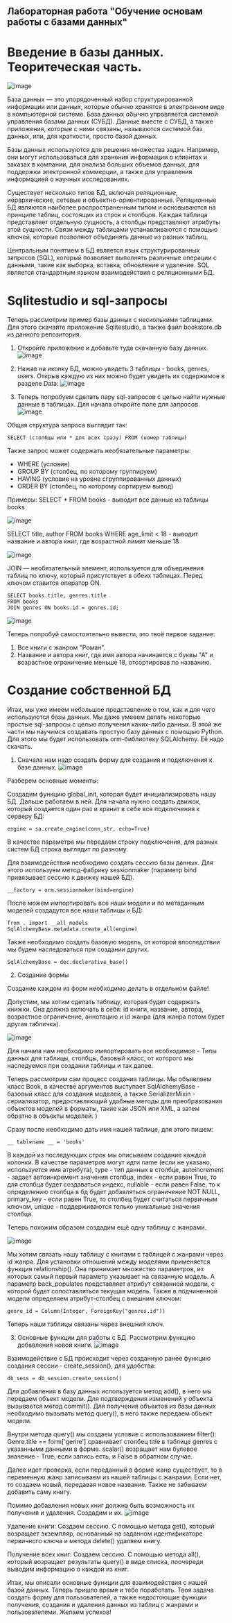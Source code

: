 
## Лабораторная работа "Обучение основам работы с базами данных"

# Введение в базы данных. Теоритеческая часть.

![image](https://github.com/Anastasia567874/lab_bd/assets/144477949/aec7a169-3b9c-465c-b58c-12fb77190512)

База данных — это упорядоченный набор структурированной информации или данных, которые обычно хранятся в электронном виде в компьютерной системе. 
База данных обычно управляется системой управления базами данных (СУБД). 
Данные вместе с СУБД, а также приложения, которые с ними связаны, называются системой баз данных, или, для краткости, просто базой данных.

Базы данных используются для решения множества задач. Например, они могут использоваться для хранения информации о клиентах и заказах в компании, для анализа больших объемов данных, для поддержки электронной коммерции, а также для управления информацией о научных исследованиях.

Существует несколько типов БД, включая реляционные, иерархические, сетевые и объектно-ориентированные. Реляционные БД являются наиболее распространенным типом и основываются на принципе таблиц, состоящих из строк и столбцов. 
Каждая таблица представляет отдельную сущность, а столбцы представляют атрибуты этой сущности. Связи между таблицами устанавливаются с помощью ключей, которые позволяют объединять данные из разных таблиц.

Центральным понятием в БД является язык структурированных запросов (SQL), который позволяет выполнять различные операции с данными, такие как выборка, вставка, обновление и удаление. SQL является стандартным языком взаимодействия с реляционными БД. 

# Sqlitestudio и sql-запросы

Теперь рассмотрим пример базы данных с несколькими таблицами. Для этого скачайте приложение Sqlitestudio, а также файл bookstore.db из данного репозитория. 
1. Откройте приложение и добавьте туда скачанную базу данных. 
![image](https://github.com/Anastasia567874/lab_bd/assets/144477949/593c32d7-a46c-4769-b5e7-0f9852b609b7)

2. Нажав на иконку БД, можно увидеть 3 таблицы - books, genres, users. Открыв каждую из них можно будет увидеть их содержимое в разделе Data:
   ![image](https://github.com/Anastasia567874/lab_bd/assets/144477949/265b872f-7979-4fa5-a77f-b2b1cba2f7ff)
   
4. Теперь попробуем сделать пару sql-запросов с целью найти нужные данные в таблицах. Для начала откройте поле для запросов.
   ![image](https://github.com/Anastasia567874/lab_bd/assets/144477949/1775aa04-67fd-4e29-8ce6-1b126a51c1df)

Общая структура запроса выглядит так: 
```
SELECT (столбцы или * для всех сразу) FROM (номер таблицы)
```
Также запрос может содержать необязательные параметры:
- WHERE (условие)
- GROUP BY (столбец, по которому группируем)
- HAVING (условие на уровне сгруппированных данных)
- ORDER BY (столбец, по которому сортируем вывод)

Примеры:
SELECT * FROM books - выводит все данные из таблицы books

![image](https://github.com/Anastasia567874/lab_bd/assets/144477949/0e9dd0bd-344c-49be-9ddc-f0bea284a6d4)


SELECT title, author FROM books WHERE age_limit < 18 - выводит название и автора книг, где возрастной лимит меньше 18

![image](https://github.com/Anastasia567874/lab_bd/assets/144477949/25492aa1-23dc-4774-8cd7-ea4db69a3c8e)

JOIN — необязательный элемент, используется для объединения таблиц по ключу, который присутствует в обеих таблицах. Перед ключом ставится оператор ON.
```
SELECT books.title, genres.title 
FROM books
JOIN genres ON books.id = genres.id;
```

![image](https://github.com/Anastasia567874/lab_for_inf/assets/144477949/dc4bac75-b130-481b-a032-2d79f079b883)


Теперь попробуй самостоятельно вывести, это твоё первое задание:
1) Все книги с жанром "Роман".
2) Название и автора книг, где имя автора начинается с буквы "А" и возрастное ограничение меньше 18, отсортировав по названию.


# Создание собственной БД

   Итак, мы уже имеем небольшое представление о том, как и для чего используются базы данных. Мы даже умееем делать некоторые простые sql-запросы с целью получения каких-либо данных. В этой же части мы научимся создавать простую базу данных с помощью Python. Для этого мы будет использовать orm-библиотеку SQLAlchemy. Её надо скачать.

1. Сначала нам надо создать форму для создания и подключения к базе данных. 
![image](https://github.com/Anastasia567874/lab_bd/assets/144477949/ab85e0c1-c9c7-4e8c-bf39-c1943e4804f0)


Разберем основные моменты:

Создадим функцию global_init, которая будет инициализировать нашу БД. Дальше работаем в ней. Для начала нужно создать движок, который создается один раз и хранит в себе все подключения к серверу БД:
```
engine = sa.create_engine(conn_str, echo=True)
```
В качестве параметра мы передаем строку подключения, для разных систем БД строка выглядит по разному. 

Для взаимодействия необходимо создать сессию базы данных. Для этого используем метод-фабрику sessionmaker (параметр bind привязывает сессию к движку нашей БД).
```
__factory = orm.sessionmaker(bind=engine)
```

После можем импортировать все наши модели и по метаданным моделей создадутся все наши таблицы и БД:
```
from . import __all_models
SqlAlchemyBase.metadata.create_all(engine)
```

Также необходимо создать базовую модель, от которой впоследствии мы будем наследоваться при создании других.
```
SqlAlchemyBase = dec.declarative_base()
```

2. Создание формы
   
Создание каждом из форм необходимо делать в отдельном файле!
   
   Допустим, мы хотим сделать таблицу, которая будет содержать книжки. Она должна включать в себя: id книги, название, автора, возрастное ограничение, аннотацию и id жанра (для жанра потом будет другая табличка).
   
   ![image](https://github.com/Anastasia567874/lab_bd/assets/144477949/d2c32067-b41d-4f74-97bc-00526fb0cc36)

   Для начала нам необходимо импортировать все необходимое - Типы данных для таблицы, столбцы, базовый класс, от которого мы наследуемся при создании таблицы и так далее.
   
Теперь рассмотрим сам процесс создания таблицы. Мы объявляем класс Book, в качестве аргументов выступает SqlAlchemyBase - базовый класс для создания моделей, а также SerializerMixin - сериализатор, предоставляющий удобные методы для преобразования объектов моделей в форматы, такие как JSON или XML, а затем обратно в объекты моделей. )

Сразу после необходимо дать имя нашей таблице, для этого пишем:
   ```
__ tablename __ = 'books'
   ```
В каждой из последующих строк мы описываем создание каждой колонки. В качестве параметров могут идти name (если не указано, используется имя атрибута), type - тип данных в столбце, autoincrement - задает автоинкремент значения столбца, index - если равен True, то для столбца будет создаваться индекс, nullable - если равен False, то к определению столбца в бд будет добавляться ограничение NOT NULL, primary_key - если равен True, то столбец будет считаться первичным ключом, unique - поддерживаются только уникальные значения столбца.

Теперь похожим образом создадим ещё одну таблицу с жанрами.

![image](https://github.com/Anastasia567874/lab_bd/assets/144477949/ce73d4a9-946f-4a5f-a89b-1e0cd21b35ec)

Мы хотим связать нашу таблицу с книгами с таблицей с жанрами через id жанра. Для установки отношений между моделями применяется функция relationship(). Она принимает множество параметров, из которых самый первый параметр указывает на связанную модель. А параметр back_populates представляет атрибут связанной модели, с которой будет сопоставляться текущая модель. Также в подчиненной модели определяем атрибут-столбец с внешним ключом:
```
genre_id = Column(Integer, ForeignKey("genres.id"))
```
Теперь наши таблицы связаны через внешний ключ. 

3. Основные функции для работы с БД.
   Рассмотрим функцию добавления новой книги.
![image](https://github.com/Anastasia567874/lab_for_inf/assets/144477949/8f4b395b-38d5-467d-8ccf-d304079804a9)


Взаимодействие с БД происходит через созданную ранее функцию создания сессии - create_session(), для удобства:
```
db_sess = db_session.create_session()
```
Для добавления в базу данных используется метод add(), в него мы передаем объект модели. Для подтверждения изменений у объекта  вызывается метод commit(). Для получения объектов из базы данных необходимо вызывать метод query(), в него также передаем объект модели. 

Внутри метода query() мы создаем условие с использованием filter(): Genre.title == form['genre'] сравнивает столбец title в таблице genres с указанными данными в форме. scalar() возращает нам булевое значение - True, если запись есть, и False в обратном случае.

Далее идет проверка, если переданный в форме жанр существует, то в переменную жанр записываем из нашей таблицы с жанрами. Если нет, то создаем новый, передавая новое название. Также не забываем добавить саму книгу.

Помимо добавления новых книг должна быть возможность их получения и удаления. Создадим и их.
![image](https://github.com/Anastasia567874/lab_bd/assets/144477949/e83a97b8-53d6-4ccf-a8bf-d6d652cd169f)

Удаление книги:
Создаем сессию. С помощью метода get(), который возращает экземпляр, основанный на заданном идентификаторе первичного ключа и метода delete() удаляем книгу. 

Получение всех книг:
Создаем сессию. С помощью метода all(), который возращает результаты query() в виде списка, поочереди выводим информацию о каждой из книг.

   Итак, мы описали основные функции для взаимодействия с нашей базой данных. Теперь пришло время и тебе поработать. Твоя задача создать форму для пользователей, а также недостоющие функции получения, создания и удаления данных из таблиц с жанрами и пользователями. Желаем успехов!




